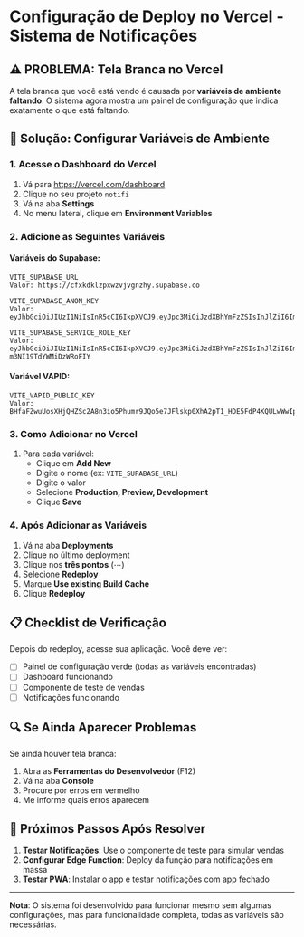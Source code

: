 # Configuração de Deploy no Vercel - Sistema de Notificações

## ⚠️ PROBLEMA: Tela Branca no Vercel
A tela branca que você está vendo é causada por **variáveis de ambiente faltando**. O sistema agora mostra um painel de configuração que indica exatamente o que está faltando.

## 🔧 Solução: Configurar Variáveis de Ambiente

### 1. Acesse o Dashboard do Vercel
1. Vá para https://vercel.com/dashboard
2. Clique no seu projeto `notifi`
3. Vá na aba **Settings**
4. No menu lateral, clique em **Environment Variables**

### 2. Adicione as Seguintes Variáveis

#### Variáveis do Supabase:
```
VITE_SUPABASE_URL
Valor: https://cfxkdklzpxwzvjvgnzhy.supabase.co

VITE_SUPABASE_ANON_KEY
Valor: eyJhbGciOiJIUzI1NiIsInR5cCI6IkpXVCJ9.eyJpc3MiOiJzdXBhYmFzZSIsInJlZiI6ImNmeGtka2x6cHh3enZqdmduenh5Iiwicm9sZSI6ImFub24iLCJpYXQiOjE3MzMzMzExNjUsImV4cCI6MjA0ODkwNzE2NX0.n6YQSfR5iDVnWkQQAkJfKiUW_hQ6Fti3z9sUJi8rqXk

VITE_SUPABASE_SERVICE_ROLE_KEY
Valor: eyJhbGciOiJIUzI1NiIsInR5cCI6IkpXVCJ9.eyJpc3MiOiJzdXBhYmFzZSIsInJlZiI6ImNmeGtka2x6cHh3enZqdmduenh5Iiwicm9sZSI6InNlcnZpY2Vfcm9sZSIsImlhdCI6MTczMzMzMTE2NSwiZXhwIjoyMDQ4OTA3MTY1fQ.MnEGcUOJNlNtcGpvC3TYiL-m3NI19TdYWMiDzWRoFIY
```

#### Variável VAPID:
```
VITE_VAPID_PUBLIC_KEY
Valor: BHfaFZwuUosXHjQHZSc2A8n3io5Phumr9JQo5e7JFlskp0XhA2pT1_HDE5FdP4KQULwWwIph8Yr8zSYPD9f5E2o
```

### 3. Como Adicionar no Vercel
1. Para cada variável:
   - Clique em **Add New**
   - Digite o nome (ex: `VITE_SUPABASE_URL`)
   - Digite o valor
   - Selecione **Production, Preview, Development**
   - Clique **Save**

### 4. Após Adicionar as Variáveis
1. Vá na aba **Deployments**
2. Clique no último deployment
3. Clique nos **três pontos** (⋯)
4. Selecione **Redeploy**
5. Marque **Use existing Build Cache**
6. Clique **Redeploy**

## 📋 Checklist de Verificação

Depois do redeploy, acesse sua aplicação. Você deve ver:
- [ ] Painel de configuração verde (todas as variáveis encontradas)
- [ ] Dashboard funcionando
- [ ] Componente de teste de vendas
- [ ] Notificações funcionando

## 🔍 Se Ainda Aparecer Problemas

Se ainda houver tela branca:
1. Abra as **Ferramentas do Desenvolvedor** (F12)
2. Vá na aba **Console**
3. Procure por erros em vermelho
4. Me informe quais erros aparecem

## 📱 Próximos Passos Após Resolver

1. **Testar Notificações**: Use o componente de teste para simular vendas
2. **Configurar Edge Function**: Deploy da função para notificações em massa
3. **Testar PWA**: Instalar o app e testar notificações com app fechado

---

**Nota**: O sistema foi desenvolvido para funcionar mesmo sem algumas configurações, mas para funcionalidade completa, todas as variáveis são necessárias.